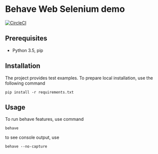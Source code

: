 # Behave Web Selenium demo

[![CircleCI](https://circleci.com/gh/timbortnik/behave_web2.svg?style=svg)](https://circleci.com/gh/timbortnik/behave_web2)

## Prerequisites
* Python 3.5, pip

## Installation
The project provides test examples.
To prepare local installation, use the following command

    pip install -r requirements.txt

## Usage
To run behave features, use command

    behave

to see console output, use

    behave --no-capture

